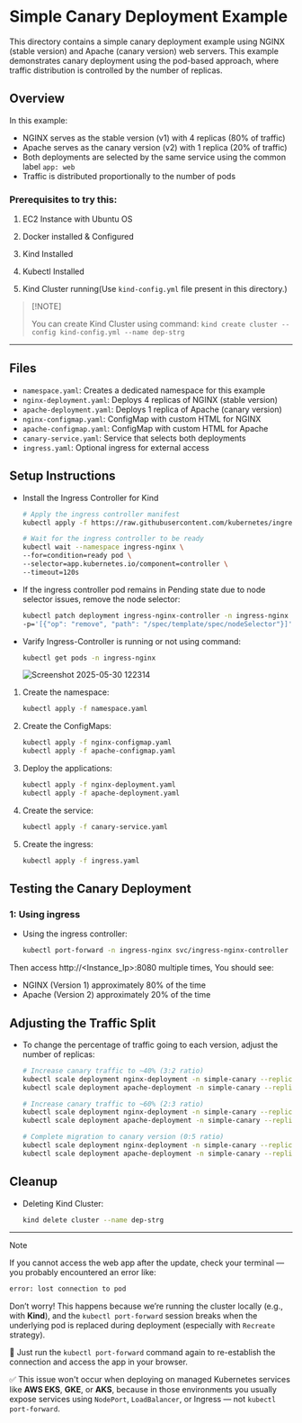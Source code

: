 # Simple Canary Deployment Example

This directory contains a simple canary deployment example using NGINX (stable version) and Apache (canary version) web servers. This example demonstrates canary deployment using the pod-based approach, where traffic distribution is controlled by the number of replicas.

## Overview

In this example:
- NGINX serves as the stable version (v1) with 4 replicas (80% of traffic)
- Apache serves as the canary version (v2) with 1 replica (20% of traffic)
- Both deployments are selected by the same service using the common label `app: web`
- Traffic is distributed proportionally to the number of pods

### Prerequisites to try this:

1. EC2 Instance with Ubuntu OS

2. Docker installed & Configured

3. Kind Installed

4. Kubectl Installed

5. Kind Cluster running(Use `kind-config.yml` file present in this directory.)

>   [!NOTE]
> 
>   You can create Kind Cluster using command: `kind create cluster --config kind-config.yml --name dep-strg`

---

## Files

- `namespace.yaml`: Creates a dedicated namespace for this example
- `nginx-deployment.yaml`: Deploys 4 replicas of NGINX (stable version)
- `apache-deployment.yaml`: Deploys 1 replica of Apache (canary version)
- `nginx-configmap.yaml`: ConfigMap with custom HTML for NGINX
- `apache-configmap.yaml`: ConfigMap with custom HTML for Apache
- `canary-service.yaml`: Service that selects both deployments
- `ingress.yaml`: Optional ingress for external access

## Setup Instructions

- Install the Ingress Controller for Kind

   ```bash
   # Apply the ingress controller manifest
   kubectl apply -f https://raw.githubusercontent.com/kubernetes/ingress-nginx/controller-v1.8.2/deploy/static/provider/kind/deploy.yaml

   # Wait for the ingress controller to be ready
   kubectl wait --namespace ingress-nginx \
   --for=condition=ready pod \
   --selector=app.kubernetes.io/component=controller \
   --timeout=120s
   ```

- If the ingress controller pod remains in Pending state due to node selector issues, remove the node selector:

   ```bash
   kubectl patch deployment ingress-nginx-controller -n ingress-nginx --type=json \
   -p='[{"op": "remove", "path": "/spec/template/spec/nodeSelector"}]'
   ```

- Varify Ingress-Controller is running or not using command:

  ```bash
  kubectl get pods -n ingress-nginx
  ```

  ![Screenshot 2025-05-30 122314](https://github.com/user-attachments/assets/d33a623f-5070-48fb-8ae5-ca12bf46d84e)


1. Create the namespace:
   ```bash
   kubectl apply -f namespace.yaml
   ```

2. Create the ConfigMaps:
   ```bash
   kubectl apply -f nginx-configmap.yaml
   kubectl apply -f apache-configmap.yaml
   ```

3. Deploy the applications:
   ```bash
   kubectl apply -f nginx-deployment.yaml
   kubectl apply -f apache-deployment.yaml
   ```

4. Create the service:
   ```bash
   kubectl apply -f canary-service.yaml
   ```

5. Create the ingress:
   ```bash
   kubectl apply -f ingress.yaml
   ```

## Testing the Canary Deployment

### 1: Using ingress

- Using the ingress controller:

   ```bash
   kubectl port-forward -n ingress-nginx svc/ingress-nginx-controller 8080:80 --address 0.0.0.0 &
   ```

Then access http://<Instance_Ip>:8080 multiple times, You should see:

   - NGINX (Version 1) approximately 80% of the time
   - Apache (Version 2) approximately 20% of the time

## Adjusting the Traffic Split

- To change the percentage of traffic going to each version, adjust the number of replicas:

   ```bash
   # Increase canary traffic to ~40% (3:2 ratio)
   kubectl scale deployment nginx-deployment -n simple-canary --replicas=3
   kubectl scale deployment apache-deployment -n simple-canary --replicas=2

   # Increase canary traffic to ~60% (2:3 ratio)
   kubectl scale deployment nginx-deployment -n simple-canary --replicas=2
   kubectl scale deployment apache-deployment -n simple-canary --replicas=3

   # Complete migration to canary version (0:5 ratio)
   kubectl scale deployment nginx-deployment -n simple-canary --replicas=0
   kubectl scale deployment apache-deployment -n simple-canary --replicas=5
   ```

## Cleanup

- Deleting Kind Cluster:

    ```bash
    kind delete cluster --name dep-strg
    ```

---

> [!Note]
>
> If you cannot access the web app after the update, check your terminal — you probably encountered an error like:
>
>   ```bash
>   error: lost connection to pod
>   ```
>
> Don’t worry! This happens because we’re running the cluster locally (e.g., with **Kind**), and the `kubectl port-forward` session breaks when the underlying pod is replaced during deployment (especially with `Recreate` strategy).
>
> 🔁 Just run the `kubectl port-forward` command again to re-establish the connection and access the app in your browser.
>
> ✅ This issue won't occur when deploying on managed Kubernetes services like **AWS EKS**, **GKE**, or **AKS**, because in those environments you usually expose services using `NodePort`, `LoadBalancer`, or Ingress — not `kubectl port-forward`.